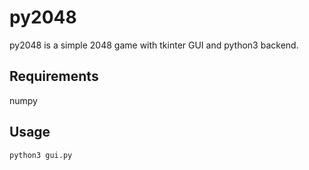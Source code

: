 # py2048
py2048 is a simple 2048 game with tkinter GUI and python3 backend. 

## Requirements
numpy

## Usage
```bash
python3 gui.py
```

